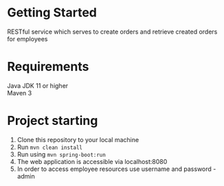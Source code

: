 # Getting Started
RESTful service which serves to create orders and retrieve created orders for employees
# Requirements
Java JDK 11 or higher \
Maven 3
# Project starting
1) Clone this repository to your local machine
2) Run `mvn clean install`
3) Run using `mvn spring-boot:run`
4) The web application is accessible via localhost:8080
5) In order to access employee resources use username and password - admin
